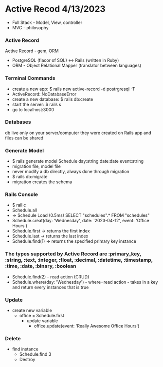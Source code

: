 # Active Recod 4/13/2023

- Full Stack - Model, View, controller
- MVC - philosophy


### Active Record

Active Record - gem, ORM
 - PostgreSQL (flacor of SQL) <-> Rails (written in Ruby)
  - ORM - Object Relational Mapper (translator between languages)

### Terminal Commands

- create a new app: $ rails new active-record -d postrgresql -T
- ActiveRecord::NoDatabaseError
- create a new database: $ rails db:create
- start the server: $ rails s
- go to localhost:3000

### Databases

db live only on your server/computer they were created on
Rails app and files can be shared

### Generate Model

- $ rails generate model Schedule day:string date:date event:string
- migration file, model file
- never modify a db directly, always done through migration
- $ rails db:migrate
- migration creates the schema

### Rails Console

- $ rail c
- Schedule.all
- => Schedule Load (0.5ms) SELECT "schedules".\* FROM "schedules"
- Schedule.creat(day: 'Wednesday', date: '2023-04-12', event: 'Office Hours')
- Schedule.first -> returns the first index 
- Schedule.last -> returns the last index 
- Schedule.find(1) -> returns the specified primary key instance

### The types supported by Active Record are :primary_key, :string, :text, :integer, :float, :decimal, :datetime, :timestamp, :time, :date, :binary, :boolean ###

- Schedule.find(2) - read action (CRUD)
- Schedule.where(day: 'Wednesday') - where=read action - takes in a key and return every instances that is true

### Update
- create new variable
  - office = Schedule.first
    - update variable
      - office.update(event: 'Really Awesome Office Hours')

### Delete
- find instance
  - Schedule.find 3
   - Destroy
